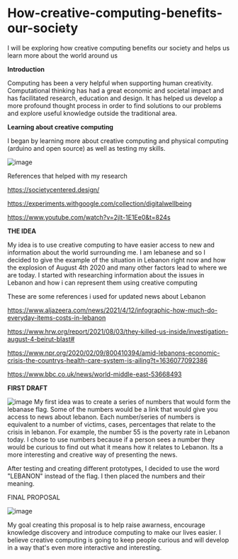 # How-creative-computing-benefits-our-society
I will be exploring how creative computing benefits our society and helps us learn more about the world around us 

**Introduction** 

Computing has been a very helpful when supporting human creativity. Computational thinking has had a great economic and societal impact and has facilitated research, education and design. It has helped us develop a more profound thought process in order to find solutions to our problems and explore useful knowledge outside the traditional area.

**Learning about creative computing**

I began by learning more about creative computing and physical computing (arduino and open source) as well as testing my skills.

![image](https://user-images.githubusercontent.com/93553075/140457967-7247d1ee-56b8-4566-93ee-ae81fbdd7f74.png)

References that helped with my research

https://societycentered.design/

https://experiments.withgoogle.com/collection/digitalwellbeing

https://www.youtube.com/watch?v=2jlt-1E1Ee0&t=824s

**THE IDEA**

My idea is to use creative computing to have easier access to new and information about the world surrounding me. I am lebanese and so I decided to give the example of the situation in Lebanon right now and how the explosion of August 4th 2020 and many other factors lead to where we are today. 
I started with researching information about the issues in Lebanon and how i can represent them using creative computing 

These are some references i used for updated news about Lebanon

https://www.aljazeera.com/news/2021/4/12/infographic-how-much-do-everyday-items-costs-in-lebanon

https://www.hrw.org/report/2021/08/03/they-killed-us-inside/investigation-august-4-beirut-blast#

https://www.npr.org/2020/02/09/800410394/amid-lebanons-economic-crisis-the-countrys-health-care-system-is-ailing?t=1636077092386

https://www.bbc.co.uk/news/world-middle-east-53668493

**FIRST DRAFT**

![image](https://user-images.githubusercontent.com/93553075/140459374-961b0da3-0e92-40fb-9b34-88ae2634f426.png)
My first idea was to create a series of numbers that would form the lebanase flag. Some of the numbers would be a link that would give you access to news about lebanon. Each number/series of numbers is equivalent to a number of victims, cases, percentages that relate to the crisis in lebanon. For example, the number 55 is the poverty rate in Lebanon today. I chose to use numbers because if a person sees a number they would be curious to find out what it means how it relates to Lebanon. Its a more interesting and creative way of presenting the news.  

After testing and creating different prototypes, I decided to use the word "LEBANON" instead of the flag. I then placed the numbers and their meaning.

FINAL PROPOSAL 

![image](https://user-images.githubusercontent.com/93553075/140455778-8c3e1e88-2f55-4293-8f97-5bc2530263cd.png)

My goal creating this proposal is to help raise awarness, encourage knowledge discovery and introduce computing to make our lives easier. 
I believe creative computing is going to keep people curious and will develop in a way that's even more interactive and interesting.

